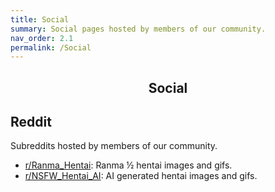 ```yaml
---
title: Social
summary: Social pages hosted by members of our community.
nav_order: 2.1
permalink: /Social
---
```


<h2 align="center" class="text-delta">Social</h2>

## Reddit
Subreddits hosted by members of our community.

- [r/Ranma_Hentai](https://www.reddit.com/r/Ranma_Hentai/): Ranma ½ hentai images and gifs.
- [r/NSFW_Hentai_AI](https://www.reddit.com/r/NSFW_Hentai_AI/): AI generated hentai images and gifs.
